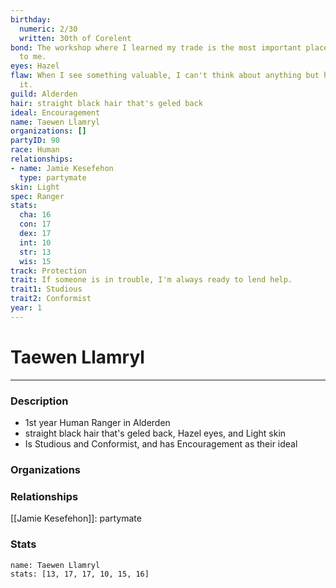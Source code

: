 ```yaml
---
birthday:
  numeric: 2/30
  written: 30th of Corelent
bond: The workshop where I learned my trade is the most important place in the world
  to me.
eyes: Hazel
flaw: When I see something valuable, I can't think about anything but how to steal
  it.
guild: Alderden
hair: straight black hair that's geled back
ideal: Encouragement
name: Taewen Llamryl
organizations: []
partyID: 90
race: Human
relationships:
- name: Jamie Kesefehon
  type: partymate
skin: Light
spec: Ranger
stats:
  cha: 16
  con: 17
  dex: 17
  int: 10
  str: 13
  wis: 15
track: Protection
trait: If someone is in trouble, I'm always ready to lend help.
trait1: Studious
trait2: Conformist
year: 1
---
```

# Taewen Llamryl
---
### Description
- 1st year Human Ranger in Alderden
- straight black hair that's geled back, Hazel eyes, and Light skin
- Is Studious and Conformist, and has Encouragement as their ideal

### Organizations
### Relationships
[[Jamie Kesefehon]]: partymate
### Stats
```statblock
name: Taewen Llamryl
stats: [13, 17, 17, 10, 15, 16]
```